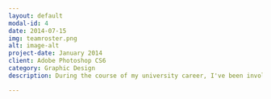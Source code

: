 ```yaml
---
layout: default
modal-id: 4
date: 2014-07-15
img: teamroster.png
alt: image-alt
project-date: January 2014
client: Adobe Photoshop CS6
category: Graphic Design
description: During the course of my university career, I've been involved with many extracurricular clubs and am usually the one responsible for creating event posters and logos.  This team roster poster was one of the few that stood out for me as I was creating a graphic that was to support my fellow colleagues at competitions external to our university.  It was my first venture into creating team roster posters.  I wouldn't consider myself an avid sports fan, but the team roster designs that I researched were not cutting it in terms of aesthetics and representative of engineering and computer science students.  I believe what truly made these posters scream team roster and "support us" was the font.  The font I used was Bebas, which I fittingly stumbled upon on a Manchester United page.  The poster design was adaptable to different competitions in terms of colours.  They were well received over social media during the course of the competitions.

---
```

